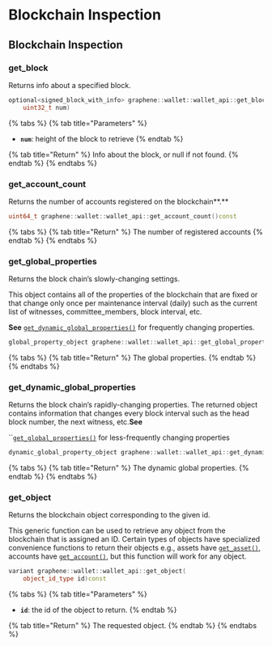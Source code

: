 # Blockchain Inspection

## Blockchain Inspection

### get\_block

Returns info about a specified block.

```cpp
optional<signed_block_with_info> graphene::wallet::wallet_api::get_block(
    uint32_t num)
```

{% tabs %}
{% tab title="Parameters" %}
* **`num`**: height of the block to retrieve
{% endtab %}

{% tab title="Return" %}
Info about the block, or null if not found.
{% endtab %}
{% endtabs %}

### **get\_account\_count**

Returns the number of accounts registered on the blockchain**.**

```cpp
uint64_t graphene::wallet::wallet_api::get_account_count()const
```

{% tabs %}
{% tab title="Return" %}
The number of registered accounts
{% endtab %}
{% endtabs %}

### get\_global\_properties

Returns the block chain’s slowly-changing settings.&#x20;

This object contains all of the properties of the blockchain that are fixed or that change only once per maintenance interval (daily) such as the current list of witnesses, committee\_members, block interval, etc.

**See** [`get_dynamic_global_properties()`](blockchain-inspection.md#get\_dynamic\_global\_properties) for frequently changing properties.

```cpp
global_property_object graphene::wallet::wallet_api::get_global_properties()const
```

{% tabs %}
{% tab title="Return" %}
The global properties.
{% endtab %}
{% endtabs %}

### get\_dynamic\_global\_properties

Returns the block chain’s rapidly-changing properties. The returned object contains information that changes every block interval such as the head block number, the next witness, etc.**See**

``[`get_global_properties()`](blockchain-inspection.md#get\_global\_properties) for less-frequently changing properties

```cpp
dynamic_global_property_object graphene::wallet::wallet_api::get_dynamic_global_properties()const
```

{% tabs %}
{% tab title="Return" %}
The dynamic global properties.
{% endtab %}
{% endtabs %}

### get\_object

Returns the blockchain object corresponding to the given id.

This generic function can be used to retrieve any object from the blockchain that is assigned an ID. Certain types of objects have specialized convenience functions to return their objects e.g., assets have [`get_asset()`](asset-calls.md#get\_asset), accounts have [`get_account()`](account-calls.md#get\_account), but this function will work for any object.

```cpp
variant graphene::wallet::wallet_api::get_object(
    object_id_type id)const
```

{% tabs %}
{% tab title="Parameters" %}
* **`id`**: the id of the object to return.
{% endtab %}

{% tab title="Return" %}
The requested object.
{% endtab %}
{% endtabs %}
